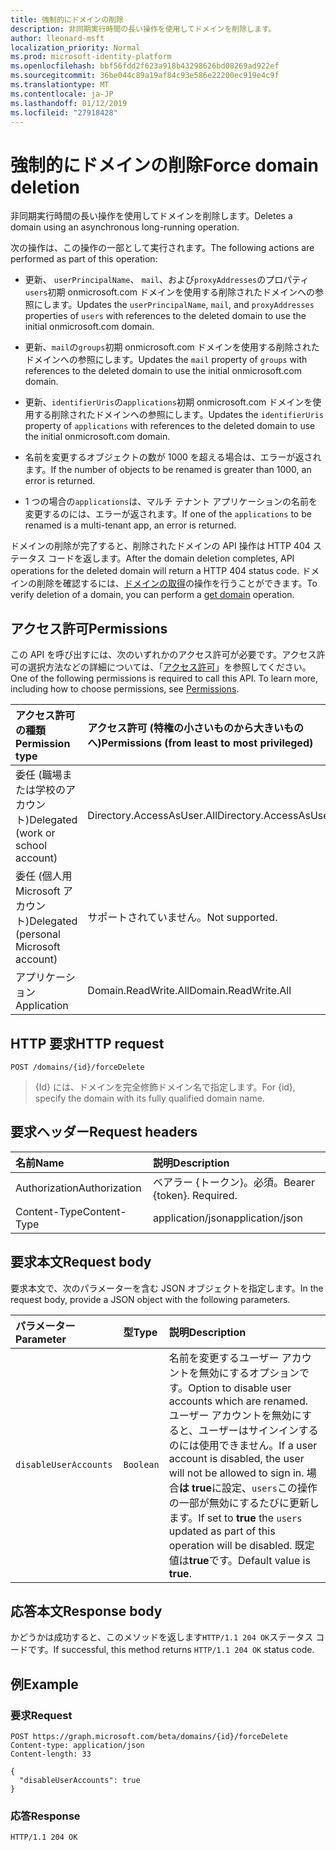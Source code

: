 ```yaml
---
title: 強制的にドメインの削除
description: 非同期実行時間の長い操作を使用してドメインを削除します。
author: lleonard-msft
localization_priority: Normal
ms.prod: microsoft-identity-platform
ms.openlocfilehash: bbf56fdd2f623a918b43298626bd08269ad922ef
ms.sourcegitcommit: 36be044c89a19af84c93e586e22200ec919e4c9f
ms.translationtype: MT
ms.contentlocale: ja-JP
ms.lasthandoff: 01/12/2019
ms.locfileid: "27918428"
---
```

# <a name="force-domain-deletion"></a><span data-ttu-id="12412-103">強制的にドメインの削除</span><span class="sxs-lookup"><span data-stu-id="12412-103">Force domain deletion</span></span>

<span data-ttu-id="12412-104">非同期実行時間の長い操作を使用してドメインを削除します。</span><span class="sxs-lookup"><span data-stu-id="12412-104">Deletes a domain using an asynchronous long-running operation.</span></span>

<span data-ttu-id="12412-105">次の操作は、この操作の一部として実行されます。</span><span class="sxs-lookup"><span data-stu-id="12412-105">The following actions are performed as part of this operation:</span></span>

* <span data-ttu-id="12412-106">更新、 `userPrincipalName`、 `mail`、および`proxyAddresses`のプロパティ`users`初期 onmicrosoft.com ドメインを使用する削除されたドメインへの参照にします。</span><span class="sxs-lookup"><span data-stu-id="12412-106">Updates the `userPrincipalName`, `mail`, and `proxyAddresses` properties of `users` with references to the deleted domain to use the initial onmicrosoft.com domain.</span></span>

* <span data-ttu-id="12412-107">更新、`mail`の`groups`初期 onmicrosoft.com ドメインを使用する削除されたドメインへの参照にします。</span><span class="sxs-lookup"><span data-stu-id="12412-107">Updates the `mail` property of `groups` with references to the deleted domain to use the initial onmicrosoft.com domain.</span></span>

* <span data-ttu-id="12412-108">更新、`identifierUris`の`applications`初期 onmicrosoft.com ドメインを使用する削除されたドメインへの参照にします。</span><span class="sxs-lookup"><span data-stu-id="12412-108">Updates the `identifierUris` property of `applications` with references to the deleted domain to use the initial onmicrosoft.com domain.</span></span>

* <span data-ttu-id="12412-109">名前を変更するオブジェクトの数が 1000 を超える場合は、エラーが返されます。</span><span class="sxs-lookup"><span data-stu-id="12412-109">If the number of objects to be renamed is greater than 1000, an error is returned.</span></span>

* <span data-ttu-id="12412-110">1 つの場合の`applications`は、マルチ テナント アプリケーションの名前を変更するのには、エラーが返されます。</span><span class="sxs-lookup"><span data-stu-id="12412-110">If one of the `applications` to be renamed is a multi-tenant app, an error is returned.</span></span>

<span data-ttu-id="12412-111">ドメインの削除が完了すると、削除されたドメインの API 操作は HTTP 404 ステータス コードを返します。</span><span class="sxs-lookup"><span data-stu-id="12412-111">After the domain deletion completes, API operations for the deleted domain will return a HTTP 404 status code.</span></span> <span data-ttu-id="12412-112">ドメインの削除を確認するには、[ドメインの取得](domain-get.md)の操作を行うことができます。</span><span class="sxs-lookup"><span data-stu-id="12412-112">To verify deletion of a domain, you can perform a [get domain](domain-get.md) operation.</span></span>

## <a name="permissions"></a><span data-ttu-id="12412-113">アクセス許可</span><span class="sxs-lookup"><span data-stu-id="12412-113">Permissions</span></span>

<span data-ttu-id="12412-p102">この API を呼び出すには、次のいずれかのアクセス許可が必要です。アクセス許可の選択方法などの詳細については、「[アクセス許可](/graph/permissions-reference)」を参照してください。</span><span class="sxs-lookup"><span data-stu-id="12412-p102">One of the following permissions is required to call this API. To learn more, including how to choose permissions, see [Permissions](/graph/permissions-reference).</span></span>

|<span data-ttu-id="12412-116">アクセス許可の種類</span><span class="sxs-lookup"><span data-stu-id="12412-116">Permission type</span></span>      | <span data-ttu-id="12412-117">アクセス許可 (特権の小さいものから大きいものへ)</span><span class="sxs-lookup"><span data-stu-id="12412-117">Permissions (from least to most privileged)</span></span>              |
|:--------------------|:---------------------------------------------------------|
|<span data-ttu-id="12412-118">委任 (職場または学校のアカウント)</span><span class="sxs-lookup"><span data-stu-id="12412-118">Delegated (work or school account)</span></span> | <span data-ttu-id="12412-119">Directory.AccessAsUser.All</span><span class="sxs-lookup"><span data-stu-id="12412-119">Directory.AccessAsUser.All</span></span>    |
|<span data-ttu-id="12412-120">委任 (個人用 Microsoft アカウント)</span><span class="sxs-lookup"><span data-stu-id="12412-120">Delegated (personal Microsoft account)</span></span> | <span data-ttu-id="12412-121">サポートされていません。</span><span class="sxs-lookup"><span data-stu-id="12412-121">Not supported.</span></span>    |
|<span data-ttu-id="12412-122">アプリケーション</span><span class="sxs-lookup"><span data-stu-id="12412-122">Application</span></span> | <span data-ttu-id="12412-123">Domain.ReadWrite.All</span><span class="sxs-lookup"><span data-stu-id="12412-123">Domain.ReadWrite.All</span></span> |

## <a name="http-request"></a><span data-ttu-id="12412-124">HTTP 要求</span><span class="sxs-lookup"><span data-stu-id="12412-124">HTTP request</span></span>

<!-- { "blockType": "ignored" } -->

```http
POST /domains/{id}/forceDelete
```

> <span data-ttu-id="12412-125">{Id} には、ドメインを完全修飾ドメイン名で指定します。</span><span class="sxs-lookup"><span data-stu-id="12412-125">For {id}, specify the domain with its fully qualified domain name.</span></span>

## <a name="request-headers"></a><span data-ttu-id="12412-126">要求ヘッダー</span><span class="sxs-lookup"><span data-stu-id="12412-126">Request headers</span></span>

| <span data-ttu-id="12412-127">名前</span><span class="sxs-lookup"><span data-stu-id="12412-127">Name</span></span> | <span data-ttu-id="12412-128">説明</span><span class="sxs-lookup"><span data-stu-id="12412-128">Description</span></span> |
|:---------------|:----------|
| <span data-ttu-id="12412-129">Authorization</span><span class="sxs-lookup"><span data-stu-id="12412-129">Authorization</span></span>  | <span data-ttu-id="12412-p103">ベアラー {トークン}。必須。</span><span class="sxs-lookup"><span data-stu-id="12412-p103">Bearer {token}. Required.</span></span>|
| <span data-ttu-id="12412-132">Content-Type</span><span class="sxs-lookup"><span data-stu-id="12412-132">Content-Type</span></span>  | <span data-ttu-id="12412-133">application/json</span><span class="sxs-lookup"><span data-stu-id="12412-133">application/json</span></span> |

## <a name="request-body"></a><span data-ttu-id="12412-134">要求本文</span><span class="sxs-lookup"><span data-stu-id="12412-134">Request body</span></span>

<span data-ttu-id="12412-135">要求本文で、次のパラメーターを含む JSON オブジェクトを指定します。</span><span class="sxs-lookup"><span data-stu-id="12412-135">In the request body, provide a JSON object with the following parameters.</span></span>

| <span data-ttu-id="12412-136">パラメーター</span><span class="sxs-lookup"><span data-stu-id="12412-136">Parameter</span></span> | <span data-ttu-id="12412-137">型</span><span class="sxs-lookup"><span data-stu-id="12412-137">Type</span></span> | <span data-ttu-id="12412-138">説明</span><span class="sxs-lookup"><span data-stu-id="12412-138">Description</span></span> |
|:---------------|:--------|:----------|
|`disableUserAccounts`|`Boolean`| <span data-ttu-id="12412-139">名前を変更するユーザー アカウントを無効にするオプションです。</span><span class="sxs-lookup"><span data-stu-id="12412-139">Option to disable user accounts which are renamed.</span></span> <span data-ttu-id="12412-140">ユーザー アカウントを無効にすると、ユーザーはサインインするのには使用できません。</span><span class="sxs-lookup"><span data-stu-id="12412-140">If a user account is disabled, the user will not be allowed to sign in.</span></span> <span data-ttu-id="12412-141">場合**は true**に設定、`users`この操作の一部が無効にするたびに更新します。</span><span class="sxs-lookup"><span data-stu-id="12412-141">If set to **true** the `users` updated as part of this operation will be disabled.</span></span>  <span data-ttu-id="12412-142">既定値は**true**です。</span><span class="sxs-lookup"><span data-stu-id="12412-142">Default value is **true**.</span></span> |

## <a name="response-body"></a><span data-ttu-id="12412-143">応答本文</span><span class="sxs-lookup"><span data-stu-id="12412-143">Response body</span></span>

<span data-ttu-id="12412-144">かどうかは成功すると、このメソッドを返します`HTTP/1.1 204 OK`ステータス コードです。</span><span class="sxs-lookup"><span data-stu-id="12412-144">If successful, this method returns `HTTP/1.1 204 OK` status code.</span></span>

## <a name="example"></a><span data-ttu-id="12412-145">例</span><span class="sxs-lookup"><span data-stu-id="12412-145">Example</span></span>

### <a name="request"></a><span data-ttu-id="12412-146">要求</span><span class="sxs-lookup"><span data-stu-id="12412-146">Request</span></span>

<!-- {
  "blockType": "request",
  "name": "domain_forcedelete"
}-->

```http
POST https://graph.microsoft.com/beta/domains/{id}/forceDelete
Content-type: application/json
Content-length: 33

{
  "disableUserAccounts": true
}
```

### <a name="response"></a><span data-ttu-id="12412-147">応答</span><span class="sxs-lookup"><span data-stu-id="12412-147">Response</span></span>

<!-- {
  "blockType": "response",
  "truncated": true,
  "@odata.type": "microsoft.graph.None"
} -->

```http
HTTP/1.1 204 OK
```

<!-- uuid: 8fcb5dbc-d5aa-4681-8e31-b001d5168d79
2015-10-25 14:57:30 UTC -->
<!-- {
  "type": "#page.annotation",
  "description": "domain: forcedelete",
  "keywords": "",
  "section": "documentation",
  "tocPath": ""
}-->
